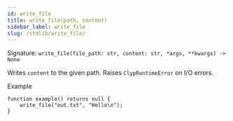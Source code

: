 ```yaml
---
id: write_file
title: write_file(path, content)
sidebar_label: write_file
slug: /stdlib/write_file/
---
```


Signature: `write_file(file_path: str, content: str, *args, **kwargs) -> None`

Writes `content` to the given path. Raises `ClypRuntimeError` on I/O
errors.

Example

```clyp
function example() returns null {
    write_file("out.txt", "Hello\n");
}
```

